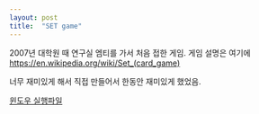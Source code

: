 ```yaml
---
layout: post
title:  "SET game"
---
```


2007년 대학원 때 연구실 엠티를 가서 처음 접한 게임.
게임 설명은 여기에 https://en.wikipedia.org/wiki/Set_(card_game)

너무 재미있게 해서 직접 만들어서 한동안 재미있게 했었음.

[윈도우 실행파일](/upload/SetGame.exe)
